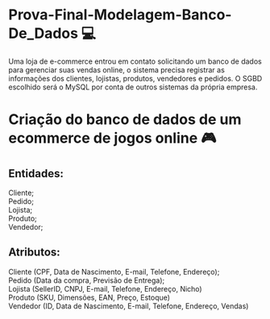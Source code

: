 # Prova-Final-Modelagem-Banco-De_Dados 💻 
Uma loja de e-commerce entrou em contato solicitando um banco de dados para gerenciar suas vendas online, o sistema precisa registrar as informações dos clientes, lojistas, produtos, vendedores e pedidos. O SGBD escolhido será o MySQL por conta de outros sistemas da própria empresa.

# Criação do banco de dados de um ecommerce de jogos online 🎮

## Entidades:
Cliente;<br>
Pedido;<br>
Lojista;<br>
Produto;<br>
Vendedor;<br>

## Atributos:
Cliente (CPF, Data de Nascimento, E-mail, Telefone, Endereço);<br>
Pedido (Data da compra, Previsão de Entrega);<br>
Lojista (SellerID, CNPJ, E-mail, Telefone, Endereço, Nicho)<br>
Produto (SKU, Dimensões, EAN, Preço, Estoque)<br>
Vendedor (ID, Data de Nascimento, E-mail, Telefone, Endereço, Vendas)<br>



